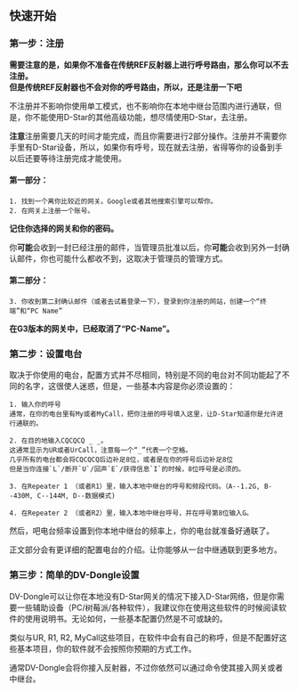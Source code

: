 ## 快速开始
### 第一步：注册

**需要注意的是，如果你不准备在传统REF反射器上进行呼号路由，那么你可以不去注册。**  
**但是传统REF反射器也不会对你的呼号路由，所以，还是注册一下吧**  

不注册并不影响你使用单工模式，也不影响你在本地中继台范围内进行通联，但是，你不能使用D-Star的其他高级功能，想尽情使用D-Star，去注册。  
  
**注意**注册需要几天的时间才能完成，而且你需要进行2部分操作。注册并不需要你手里有D-Star设备，所以，如果你有呼号，现在就去注册，省得等你的设备到手以后还要等待注册完成才能使用。

  #### 第一部分：
    1. 找到一个离你比较近的网关。Google或者其他搜索引擎可以帮你。  
    2. 在网关上注册一个账号。  
   **记住你选择的网关和你的密码。**  
   
   你**可能**会收到一封已经注册的邮件，当管理员批准以后，你**可能**会收到另外一封确认邮件，你也可能什么都收不到，这取决于管理员的管理方式。
     
  #### 第二部分：
    3. 你收到第二封确认邮件（或者去试着登录一下），登录到你注册的网站，创建一个“终端”和“PC Name”
   **在G3版本的网关中，已经取消了“PC-Name”。**  
   
### 第二步：设置电台  
  
  取决于你使用的电台，配置方式并不尽相同，特别是不同的电台对不同功能起了不同的名字，这很使人迷惑，但是，一些基本内容是你必须设置的：
    
    1. 输入你的呼号
    通常，在你的电台里有My或者MyCall，把你注册的呼号填入这里，让D-Star知道你是允许进行通联的。  
    
    2. 在目的地输入CQCQCQ _ _。
    这通常显示为UR或者UrCall，注意每一个“_”代表一个空格。  
    几乎所有的电台都会将CQCQCQ后边补足8位，或者是在你的呼号后边补足8位  
    但是当你连接`L`/断开`U`/回声`E`/获得信息`I`的时候，8位呼号是必须的。
    
    3. 在Repeater 1 （或者R1）里，输入本地中继台的呼号和频段代码。（A--1.2G, B--430M, C--144M, D--数据模式)
    
    4. 在Repeater 2 （或者R2）里，输入本地中继台呼号，并在呼号第8位输入G。
    
  然后，吧电台频率设置到你本地中继台的频率上，你的电台就准备好通联了。  
  
正文部分会有更详细的配置电台的介绍。让你能够从一台中继通联到更多地方。

### 第三步：简单的DV-Dongle设置
  DV-Dongle可以让你在本地没有D-Star网关的情况下接入D-Star网络，但是你需要一些辅助设备（PC/树莓派/各种软件），我建议你在使用这些软件的时候阅读软件的使用说明书。无论如何，一些基本配置仍然是不可或缺的。  
  
  类似与UR, R1, R2, MyCall这些项目，在软件中会有自己的称呼，但是不配置好这些基本项目，你的软件就不会按照你预期的方式工作。  
  
  通常DV-Dongle会将你接入反射器，不过你依然可以通过命令使其接入网关或者中继台。
  
  

